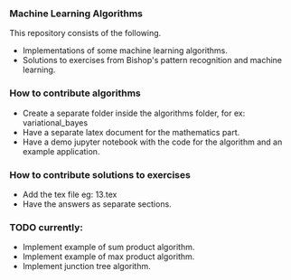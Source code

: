 ### Machine Learning Algorithms
This repository consists of the following.

* Implementations of some machine learning algorithms.
* Solutions to exercises from Bishop's pattern recognition and machine learning.

### How to contribute algorithms
* Create a separate folder inside the algorithms folder, for ex: variational_bayes
* Have a separate latex document for the mathematics part.
* Have a demo jupyter notebook with the code for the algorithm and an example application.

### How to contribute solutions to exercises
* Add the tex file eg: 13.tex
* Have the answers as separate sections.

### TODO currently:
* Implement example of sum product algorithm.
* Implement example of max product algorithm.
* Implement junction tree algorithm.

